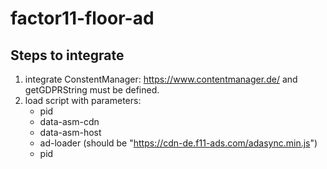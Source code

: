 # factor11-floor-ad

## Steps to integrate

1. integrate ConstentManager: https://www.contentmanager.de/ and getGDPRString must be defined.
2. load script with parameters:
   - pid
   - data-asm-cdn
   - data-asm-host
   - ad-loader (should be "https://cdn-de.f11-ads.com/adasync.min.js")
   - pid

